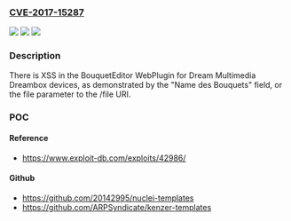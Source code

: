 ### [CVE-2017-15287](https://cve.mitre.org/cgi-bin/cvename.cgi?name=CVE-2017-15287)
![](https://img.shields.io/static/v1?label=Product&message=n%2Fa&color=blue)
![](https://img.shields.io/static/v1?label=Version&message=n%2Fa&color=blue)
![](https://img.shields.io/static/v1?label=Vulnerability&message=n%2Fa&color=brighgreen)

### Description

There is XSS in the BouquetEditor WebPlugin for Dream Multimedia Dreambox devices, as demonstrated by the "Name des Bouquets" field, or the file parameter to the /file URI.

### POC

#### Reference
- https://www.exploit-db.com/exploits/42986/

#### Github
- https://github.com/20142995/nuclei-templates
- https://github.com/ARPSyndicate/kenzer-templates

